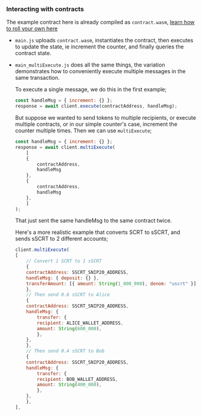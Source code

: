 ### Interacting with contracts

The example contract here is already compiled as `contract.wasm`, [learn how to roll your own here](https://build.scrt.network/dev/quickstart.html#create-initial-smart-contract)

- `main.js` uploads `contract.wasm`, instantiates the contract, then executes to update the state, ie increment the counter, and finally queries the contract state.

- `main_multiExecute.js` does all the same things, the variation demonstrates how to conveniently execute multiple messages in the same transaction.

    To execute a single message, we do this in the first example;

    ```js
    const handleMsg = { increment: {} };
    response = await client.execute(contractAddress, handleMsg);
    ```

    But suppose we wanted to send tokens to multiple recipients, or execute multiple contracts, or in our simple counter's case, increment the counter multiple times. 
    Then we can use `multiExecute`;

    ```js
    const handleMsg = { increment: {} };
    response = await client.multiExecute(
        [
        {
            contractAddress,
            handleMsg
        },
        {
            contractAddress,
            handleMsg
        },
        ]
    );
    ```

    That just sent the same handleMsg to the same contract twice.
    
    Here's a more realistic example that converts SCRT to sSCRT, and sends sSCRT to 2 different accounts;
    ```js
    client.multiExecute(
    [
        // Convert 1 SCRT to 1 sSCRT
        {
        contractAddress: SSCRT_SNIP20_ADDRESS,
        handleMsg: { deposit: {} },
        transferAmount: [{ amount: String(1_000_000), denom: "uscrt" }],
        },
        // Then send 0.6 sSCRT to Alice
        {
        contractAddress: SSCRT_SNIP20_ADDRESS,
        handleMsg: {
            transfer: {
            recipient: ALICE_WALLET_ADDRESS,
            amount: String(600_000),
            },
        },
        },
        // Then send 0.4 sSCRT to Bob
        {
        contractAddress: SSCRT_SNIP20_ADDRESS,
        handleMsg: {
            transfer: {
            recipient: BOB_WALLET_ADDRESS,
            amount: String(400_000),
            },
        },
        },
    ],
    ```